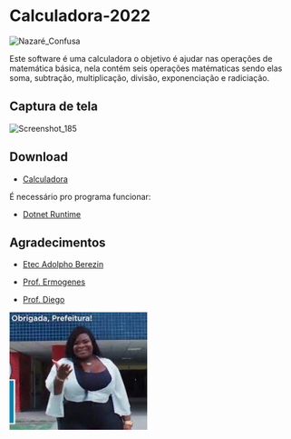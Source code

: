 # Calculadora-2022 
 ![Nazaré_Confusa](https://cdn.dicionariopopular.com/imagens/melhores-memes-brasileiros-54s.jpg)
 
 Este software é uma calculadora o objetivo é ajudar nas operações de matemática básica, nela contém seis operações matématicas sendo elas soma, subtração, multiplicação, divisão, exponenciação e radiciação.
 
 ## Captura de tela
 
 ![Screenshot_185](https://user-images.githubusercontent.com/98716137/175760426-7a3c14f9-9245-492e-9200-5a18663ef859.png)


## Download

- [Calculadora](dist/Projeto-Final-2022.zip)
 
 É necessário pro programa funcionar:
- [Dotnet Runtime](https://dotnet.microsoft.com/en-us/download)


## Agradecimentos

- [Etec Adolpho Berezin](http://eteab.com.br/)

- [Prof. Ermogenes](https://github.com/ermogenes)
- [Prof. Diego](https://github.com/diegoneri)


 ![obrigado prefeitura](download.jpg)
